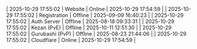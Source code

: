 | 2025-10-29 17:55:02 | Website | Online | 2025-10-29 17:54:59 |
| 2025-10-29 17:55:02 | Registration | Offline | 2025-09-09 16:40:23 |
| 2025-10-29 17:55:02 | Auth Server | Offline | 2025-08-18 09:33:31 |
| 2025-10-29 17:55:02 | Kezan (PvE) | Offline | 2025-10-11 12:51:30 |
| 2025-10-29 17:55:02 | Gurubashi (PvP) | Offline | 2025-08-23 21:44:06 |
| 2025-10-29 17:55:02 | Cloudflare | Online | 2025-10-29 17:54:59 |
